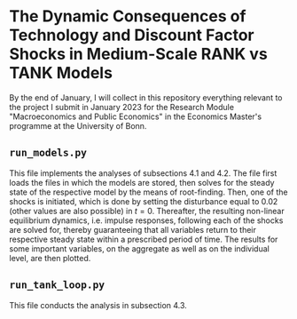 # The Dynamic Consequences of Technology and Discount Factor Shocks in Medium-Scale RANK vs TANK Models

By the end of January, I will collect in this repository everything relevant to the project I submit in January 2023 for the Research Module  "Macroeconomics and Public Economics" in the Economics Master's programme at the University of Bonn.

## `run_models.py`
This file implements the analyses of subsections 4.1 and 4.2. The file first loads the files in which the models are stored, then solves for the steady state of the respective model by the means of root-finding. Then, one of the shocks is initiated, which is done by setting the disturbance equal to 0.02 (other values are also possible) in $t = 0$. Thereafter, the resulting non-linear equilibrium dynamics, i.e. impulse responses, following each of the shocks are solved for, thereby guaranteeing that all variables return to their respective steady state within a prescribed period of time. The results for some important variables, on the aggregate as well as on the individual level, are then plotted.

## `run_tank_loop.py`
This file conducts the analysis in subsection 4.3.
